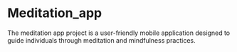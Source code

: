# Meditation_app
The meditation app project is a user-friendly mobile application designed to guide individuals through meditation and mindfulness practices. 
